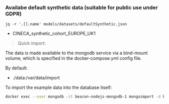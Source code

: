 
### Availabe default synthetic data (suitable for public use under GDPR)

`jq -r '.[].name' models/datasets/defaultSynthetic.json`

  - CINECA_synthetic_cohort_EUROPE_UK1

> Quick import:

The data is made available to the mongodb service via a bind-mount volume, which is specified in the docker-compose.yml config file.

By default:
  - ./data:/var/data/import

To import the example data into the database itself:

```bash
docker exec --user mongodb -it beacon-nodejs-mongodb-1 mongoimport -d beacon-nodejs -c genomicVariations --jsonArray /var/data/import/models/genomicVariations/CINECA_synthetic_cohort_EUROPE_UK1/example-gvars.json
```
